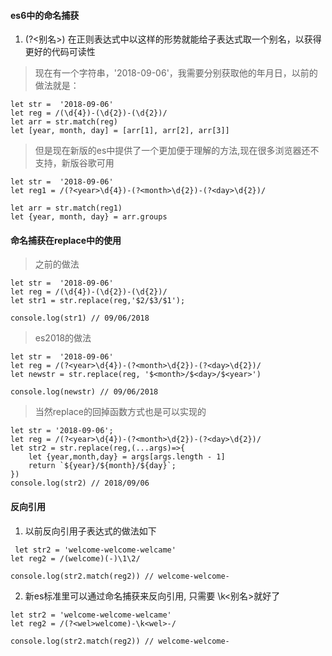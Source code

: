#### es6中的命名捕获
1. (?<别名>) 在正则表达式中以这样的形势就能给子表达式取一个别名，以获得更好的代码可读性
> 现在有一个字符串，'2018-09-06'，我需要分别获取他的年月日，以前的做法就是：
```
let str =  '2018-09-06'
let reg = /(\d{4})-(\d{2})-(\d{2})/
let arr = str.match(reg)
let [year, month, day] = [arr[1], arr[2], arr[3]]
```
> 但是现在新版的es中提供了一个更加便于理解的方法,现在很多浏览器还不支持，新版谷歌可用
```
let str =  '2018-09-06'
let reg1 = /(?<year>\d{4})-(?<month>\d{2})-(?<day>\d{2})/

let arr = str.match(reg1)
let {year, month, day} = arr.groups
```
#### 命名捕获在replace中的使用
> 之前的做法
```
let str =  '2018-09-06'
let reg = /(\d{4})-(\d{2})-(\d{2})/
let str1 = str.replace(reg,'$2/$3/$1');

console.log(str1) // 09/06/2018
```
> es2018的做法
```
let str =  '2018-09-06'
let reg = /(?<year>\d{4})-(?<month>\d{2})-(?<day>\d{2})/
let newstr = str.replace(reg, '$<month>/$<day>/$<year>')

console.log(newstr) // 09/06/2018
```
> 当然replace的回掉函数方式也是可以实现的
```
let str = '2018-09-06';
let reg = /(?<year>\d{4})-(?<month>\d{2})-(?<day>\d{2})/
let str2 = str.replace(reg,(...args)=>{
    let {year,month,day} = args[args.length - 1]
    return `${year}/${month}/${day}`;
})
console.log(str2) // 2018/09/06
```

#### 反向引用
1. 以前反向引用子表达式的做法如下
```
 let str2 = 'welcome-welcome-welcame'
let reg2 = /(welcome)(-)\1\2/

console.log(str2.match(reg2)) // welcome-welcome-
```
2. 新es标准里可以通过命名捕获来反向引用, 只需要 \k<别名>就好了
```
let str2 = 'welcome-welcome-welcame'
let reg2 = /(?<wel>welcome)-\k<wel>-/

console.log(str2.match(reg2)) // welcome-welcome-
```